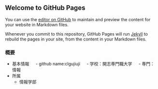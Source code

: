 ## Welcome to GitHub Pages

You can use the [editor on GitHub](https://github.com/clgujiugji/clgujiguji.github.io/edit/gh-pages/index.md) to maintain and preview the content for your website in Markdown files.

Whenever you commit to this repository, GitHub Pages will run [Jekyll](https://jekyllrb.com/) to rebuild the pages in your site, from the content in your Markdown files.

### 概要
- 基本情報
　  - github name:clgujiuji
　  - 学校：開志専門職大学
　  - 専門：情報
- 所属
    - 情報学部

